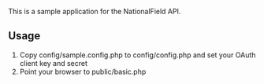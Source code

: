 This is a sample application for the NationalField API.

## Usage
1. Copy config/sample.config.php to config/config.php and set your OAuth client key and secret
2. Point your browser to public/basic.php